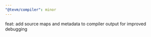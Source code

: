 ```yaml
---
"@tevm/compiler": minor
---
```


feat: add source maps and metadata to compiler output for improved debugging